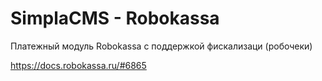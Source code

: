# SimplaCMS - Robokassa

Платежный модуль Robokassa с поддержкой фискализаци (робочеки)

https://docs.robokassa.ru/#6865
